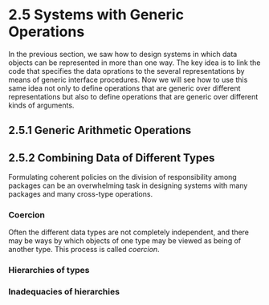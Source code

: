 # 2.5 Systems with Generic Operations

In the previous section, we saw how to design systems in which data objects can be represented in more than one way. The key idea is to link the code that specifies the data oprations to the several representations by means of generic interface procedures. Now we will see how to use this same idea not only to define operations that are generic over different representations but also to define operations that are generic over different kinds of arguments.

## 2.5.1 Generic Arithmetic Operations

## 2.5.2 Combining Data of Different Types

Formulating coherent policies on the division of responsibility among packages can be an overwhelming task in designing systems with many packages and many cross-type operations.

### Coercion

Often the different data types are not completely independent, and there may be ways by which objects of one type may be viewed as being of another type. This process is called _coercion_.

### Hierarchies of types

### Inadequacies of hierarchies
